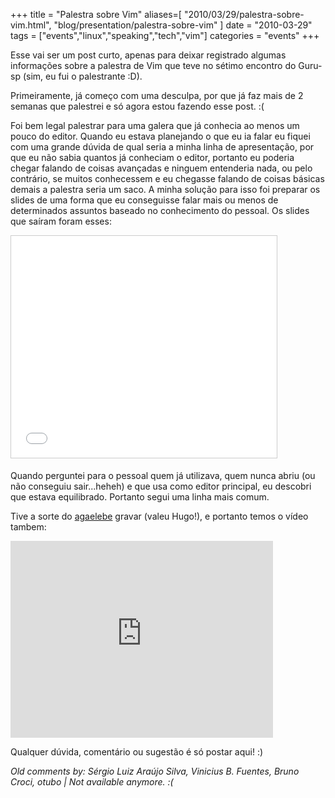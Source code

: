 +++
title = "Palestra sobre Vim"
aliases=[
  "2010/03/29/palestra-sobre-vim.html",
  "blog/presentation/palestra-sobre-vim"
]
date = "2010-03-29"
tags = ["events","linux","speaking","tech","vim"]
categories = "events"
+++

Esse vai ser um post curto, apenas para deixar registrado algumas
informações sobre a palestra de Vim que teve no sétimo encontro do
Guru-sp (sim, eu fui o palestrante :D).

Primeiramente, já começo com uma desculpa, por que já faz mais de 2
semanas que palestrei e só agora estou fazendo esse post. :(

Foi bem legal palestrar para uma galera que já conhecia ao menos um
pouco do editor. Quando eu estava planejando o que eu ia falar eu
fiquei com uma grande dúvida de qual seria a minha linha de
apresentação, por que eu não sabia quantos já conheciam o editor,
portanto eu poderia chegar falando de coisas avançadas e ninguem
entenderia nada, ou pelo contrário, se muitos conhecessem e eu
chegasse falando de coisas básicas demais a palestra seria um saco.  A
minha solução para isso foi preparar os slides de uma forma que eu
conseguisse falar mais ou menos de determinados assuntos baseado no
conhecimento do pessoal. Os slides que saíram foram esses:

<iframe src="//www.slideshare.net/slideshow/embed_code/key/bCel8ASrPtnGEv" width="425" height="355" frameborder="0" marginwidth="0" marginheight="0" scrolling="no" style="border:1px solid #CCC; border-width:1px; margin-bottom:5px; max-width: 100%;" allowfullscreen></iframe>

Quando perguntei para o pessoal quem já utilizava, quem nunca abriu
(ou não conseguiu sair...heheh) e que usa como editor principal, eu
descobri que estava equilibrado. Portanto segui uma linha mais comum.

Tive a sorte do [agaelebe](http://www.agaelebe.com.br) gravar (valeu
Hugo!), e portanto temos o vídeo tambem:

<iframe width="420" height="315" src="https://www.youtube.com/embed/uhYqwZh61yQ" frameborder="0" allowfullscreen></iframe>

Qualquer dúvida, comentário ou sugestão é só postar aqui! :)



_Old comments by: Sérgio Luiz Araújo Silva, Vinicius B. Fuentes, Bruno Croci, otubo | Not available anymore. :(_
